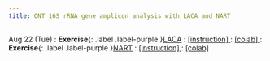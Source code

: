 ```yaml
---
title: ONT 16S rRNA gene amplicon analysis with LACA and NART
---
```


Aug 22 (Tue)
: **Exercise**{: .label .label-purple }[LACA](#)
  : [[instruction] ](#)
  : [[colab] ](#)
: **Exercise**{: .label .label-purple }[NART](#)
  : [[instruction] ](#)
  : [[colab] ](#)
